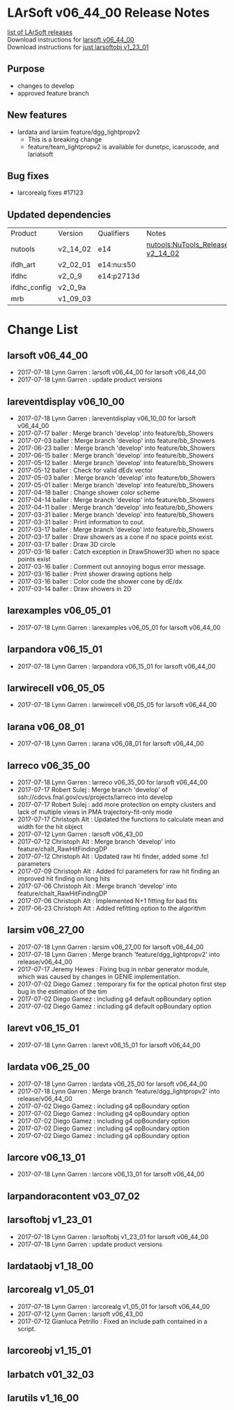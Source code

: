 # LArSoft v06_44_00 Release Notes



[list of LArSoft releases](LArSoft_release_list)  
Download instructions for [larsoft v06_44_00](https://scisoft.fnal.gov/scisoft/bundles/larsoft/v06_44_00/larsoft-v06_44_00.html)  
Download instructions for [just larsoftobj v1_23_01](https://scisoft.fnal.gov/scisoft/bundles/larsoftobj/v1_23_01/larsoftobj-v1_23_01.html)

## Purpose

-   changes to develop
-   approved feature branch

## New features

-   lardata and larsim feature/dgg_lightpropv2
    -   This is a breaking change
    -   feature/team_lightpropv2 is available for dunetpc, icaruscode, and lariatsoft

## Bug fixes

-   larcorealg fixes \#17123

## Updated dependencies

|              |          |            |                                                        |
|--------------|----------|------------|--------------------------------------------------------|
| Product      | Version  | Qualifiers | Notes                                                  |
| nutools      | v2_14_02 | e14        | [nutools:NuTools_Release_Notes#nutools-v2_14_02](https://cdcvs.fnal.gov/redmine/projects/nutools/wiki/NuTools_Release_Notes#nutools-v2_14_02) |
| ifdh_art     | v2_02_01 | e14:nu:s50 |                                                        |
| ifdhc        | v2_0_9  | e14:p2713d |                                                        |
| ifdhc_config | v2_0_9a |            |                                                        |
| mrb          | v1_09_03 |            |                                                        |

# Change List

## larsoft v06_44_00

-   2017-07-18 Lynn Garren : larsoft v06_44_00 for larsoft v06_44_00
-   2017-07-18 Lynn Garren : update product versions

## lareventdisplay v06_10_00

-   2017-07-18 Lynn Garren : lareventdisplay v06_10_00 for larsoft v06_44_00
-   2017-07-17 baller : Merge branch 'develop' into feature/bb_Showers
-   2017-07-03 baller : Merge branch 'develop' into feature/bb_Showers
-   2017-06-23 baller : Merge branch 'develop' into feature/bb_Showers
-   2017-06-15 baller : Merge branch 'develop' into feature/bb_Showers
-   2017-05-12 baller : Merge branch 'develop' into feature/bb_Showers
-   2017-05-12 baller : Check for valid dEdx vector
-   2017-05-03 baller : Merge branch 'develop' into feature/bb_Showers
-   2017-05-01 baller : Merge branch 'develop' into feature/bb_Showers
-   2017-04-18 baller : Change shower color scheme
-   2017-04-14 baller : Merge branch 'develop' into feature/bb_Showers
-   2017-04-11 baller : Merge branch 'develop' into feature/bb_Showers
-   2017-03-31 baller : Merge branch 'develop' into feature/bb_Showers
-   2017-03-31 baller : Print information to cout.
-   2017-03-17 baller : Merge branch 'develop' into feature/bb_Showers
-   2017-03-17 baller : Draw showers as a cone if no space points exist.
-   2017-03-17 baller : Draw 3D circle
-   2017-03-16 baller : Catch exception in DrawShower3D when no space points exist
-   2017-03-16 baller : Comment out annoying bogus error message.
-   2017-03-16 baller : Print shower drawing options help
-   2017-03-16 baller : Color code the shower cone by dE/dx
-   2017-03-14 baller : Draw showers in 2D

## larexamples v06_05_01

-   2017-07-18 Lynn Garren : larexamples v06_05_01 for larsoft v06_44_00

## larpandora v06_15_01

-   2017-07-18 Lynn Garren : larpandora v06_15_01 for larsoft v06_44_00

## larwirecell v06_05_05

-   2017-07-18 Lynn Garren : larwirecell v06_05_05 for larsoft v06_44_00

## larana v06_08_01

-   2017-07-18 Lynn Garren : larana v06_08_01 for larsoft v06_44_00

## larreco v06_35_00

-   2017-07-18 Lynn Garren : larreco v06_35_00 for larsoft v06_44_00
-   2017-07-17 Robert Sulej : Merge branch 'develop' of ssh://cdcvs.fnal.gov/cvs/projects/larreco into develop
-   2017-07-17 Robert Sulej : add more protection on empty clusters and lack of multiple views in PMA trajectory-fit-only mode
-   2017-07-17 Christoph Alt : Updated the functions to calculate mean and width for the hit object
-   2017-07-12 Lynn Garren : larsoft v06_43_00
-   2017-07-12 Christoph Alt : Merge branch 'develop' into feature/chalt_RawHitFindingDP
-   2017-07-12 Christoph Alt : Updated raw hti finder, added some .fcl parameters
-   2017-07-09 Christoph Alt : Added fcl parameters for raw hit finding an improved hit finding on long hits
-   2017-07-06 Christoph Alt : Merge branch 'develop' into feature/chalt_RawHitFindingDP
-   2017-07-06 Christoph Alt : Implemented N+1 fitting for bad fits
-   2017-06-23 Christoph Alt : Added refitting option to the algorithm

## larsim v06_27_00

-   2017-07-18 Lynn Garren : larsim v06_27_00 for larsoft v06_44_00
-   2017-07-18 Lynn Garren : Merge branch 'feature/dgg_lightpropv2' into release/v06_44_00
-   2017-07-17 Jeremy Hewes : Fixing bug in nnbar generator module, which was caused by changes in GENIE implementation.
-   2017-07-02 Diego Gamez : temporary fix for the optical photon first step bug in the estimation of the tim
-   2017-07-02 Diego Gamez : including g4 default opBoundary option
-   2017-07-02 Diego Gamez : including g4 default opBoundary option

## larevt v06_15_01

-   2017-07-18 Lynn Garren : larevt v06_15_01 for larsoft v06_44_00

## lardata v06_25_00

-   2017-07-18 Lynn Garren : lardata v06_25_00 for larsoft v06_44_00
-   2017-07-18 Lynn Garren : Merge branch 'feature/dgg_lightpropv2' into release/v06_44_00
-   2017-07-02 Diego Gamez : including g4 opBoundary option
-   2017-07-02 Diego Gamez : including g4 opBoundary option
-   2017-07-02 Diego Gamez : including g4 opBoundary option
-   2017-07-02 Diego Gamez : including g4 opBoundary option
-   2017-07-02 Diego Gamez : including g4 opBoundary option

## larcore v06_13_01

-   2017-07-18 Lynn Garren : larcore v06_13_01 for larsoft v06_44_00

## larpandoracontent v03_07_02

## larsoftobj v1_23_01

-   2017-07-18 Lynn Garren : larsoftobj v1_23_01 for larsoft v06_44_00
-   2017-07-18 Lynn Garren : update product versions

## lardataobj v1_18_00

## larcorealg v1_05_01

-   2017-07-18 Lynn Garren : larcorealg v1_05_01 for larsoft v06_44_00
-   2017-07-12 Lynn Garren : larsoft v06_43_00
-   2017-07-12 Gianluca Petrillo : Fixed an include path contained in a script.

## larcoreobj v1_15_01

## larbatch v01_32_03

## larutils v1_16_00
